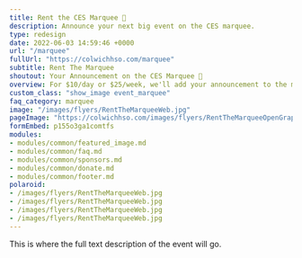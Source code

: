 ```yaml
---
title: Rent the CES Marquee 📢
description: Announce your next big event on the CES marquee.
type: redesign
date: 2022-06-03 14:59:46 +0000
url: "/marquee"
fullUrl: "https://colwichhso.com/marquee"
subtitle: Rent The Marquee
shoutout: Your Announcement on the CES Marquee 📢
overview: For $10/day or $25/week, we'll add your announcement to the marquee in front of the school. Perfect for birthdays, congratulations, and special announcements. Please fill out the rental form below after reading the [Rental FAQ](#section0).
custom_class: "show_image event_marquee"
faq_category: marquee
image: "/images/flyers/RentTheMarqueeWeb.jpg"
pageImage: "https://colwichhso.com/images/flyers/RentTheMarqueeOpenGraph.jpg"
formEmbed: p155o3ga1comtfs
modules:
- modules/common/featured_image.md
- modules/common/faq.md
- modules/common/sponsors.md
- modules/common/donate.md
- modules/common/footer.md
polaroid: 
- /images/flyers/RentTheMarqueeWeb.jpg
- /images/flyers/RentTheMarqueeWeb.jpg
- /images/flyers/RentTheMarqueeWeb.jpg
- /images/flyers/RentTheMarqueeWeb.jpg
---
```

This is where the full text description of the event will go.
